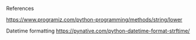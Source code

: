 References

https://www.programiz.com/python-programming/methods/string/lower

Datetime formatting
https://pynative.com/python-datetime-format-strftime/